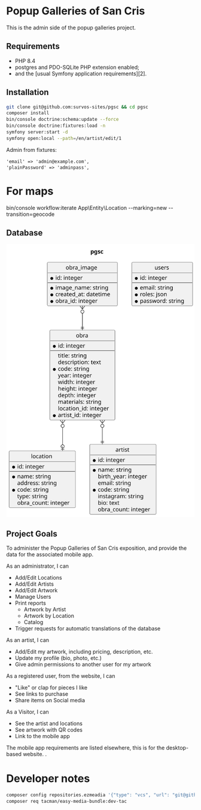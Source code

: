 # Popup Galleries of San Cris

This is the admin side of the popup galleries project.

Requirements
------------

* PHP 8.4
* postgres and PDO-SQLite PHP extension enabled;
* and the [usual Symfony application requirements][2].

Installation
------------

```bash
git clone git@github.com:survos-sites/pgsc && cd pgsc
composer install
bin/console doctrine:schema:update --force
bin/console doctrine:fixtures:load -n
symfony server:start -d
symfony open:local --path=/en/artist/edit/1
```

Admin from fixtures:

    'email' => 'admin@example.com',
    'plainPassword' => 'adminpass',

# For maps

bin/console workflow:iterate App\\Entity\\Location --marking=new --transition=geocode



## Database

![Database Diagram](./assets/images/db.svg)


## Project Goals

To administer the Popup Galleries of San Cris exposition, and provide the data for the associated mobile app.

As an administrator, I can

* Add/Edit Locations
* Add/Edit Artists
* Add/Edit Artwork
* Manage Users
* Print reports 
  * Artwork by Artist 
  * Artwork by Location
  * Catalog
* Trigger requests for automatic translations of the database

As an artist, I can

* Add/Edit my artwork, including pricing, description, etc.
* Update my profile (bio, photo, etc.)
* Give admin permissions to another user for my artwork

As a registered user, from the website, I can

* "Like" or clap for pieces I like
* See links to purchase
* Share items on Social media

As a Visitor, I can

* See the artist and locations
* See artwork with QR codes
* Link to the mobile app


The mobile app requirements are listed elsewhere, this is for the desktop-based website.
.

# Developer notes

```bash
composer config repositories.ezmeadia '{"type": "vcs", "url": "git@github.com:tacman/easy-media-bundle.git"}'
composer req tacman/easy-media-bundle:dev-tac
```
